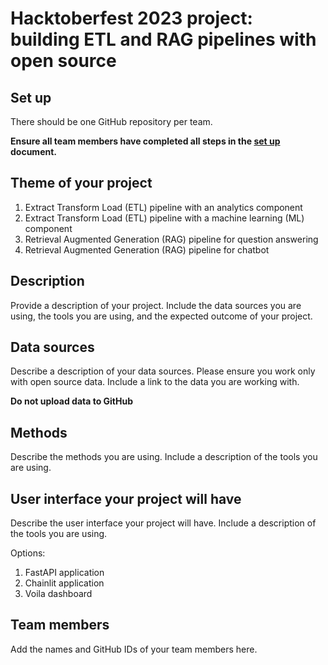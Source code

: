# Hacktoberfest 2023 project: building ETL and RAG pipelines with open source 

## Set up

There should be one GitHub repository per team. 

**Ensure all team members have completed all steps in the [set up](setup.md) document.**

## Theme of your project

1. Extract Transform Load (ETL) pipeline with an analytics component
2. Extract Transform Load (ETL) pipeline with a machine learning (ML) component
3. Retrieval Augmented Generation (RAG) pipeline for question answering
4. Retrieval Augmented Generation (RAG) pipeline for chatbot

## Description

Provide a description of your project. Include the data sources you are using, the tools you are using, and the expected outcome of your project.

## Data sources

Describe a description of your data sources. Please ensure you work only with open source data. Include a link to the data you are working with. 

**Do not upload data to GitHub**

## Methods

Describe the methods you are using. Include a description of the tools you are using.

## User interface your project will have

Describe the user interface your project will have. Include a description of the tools you are using.

Options: 

1. FastAPI application
2. Chainlit application
3. Voila dashboard

## Team members

Add the names and GitHub IDs of your team members here.
